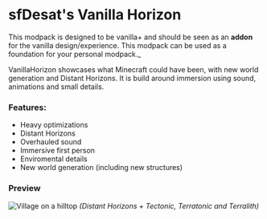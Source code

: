 # sfDesat's Vanilla Horizon
This modpack is designed to be vanilla+ and should be seen as an **addon** for the vanilla design/experience. This modpack can be used as a foundation for your personal modpack._

VanillaHorizon showcases what Minecraft could have been, with new world generation and Distant Horizons. It is build around immersion using sound, animations and small details.

### Features:
- Heavy optimizations
- Distant Horizons
- Overhauled sound
- Immersive first person
- Enviromental details
- New world generation (including new structures)

### Preview
![Village on a hilltop](https://cdn.modrinth.com/data/cached_images/ea99c451f55fb1eaebff995784b6e477373d0725.webp)
_(Distant Horizons + Tectonic, Terratonic and Terralith)_
